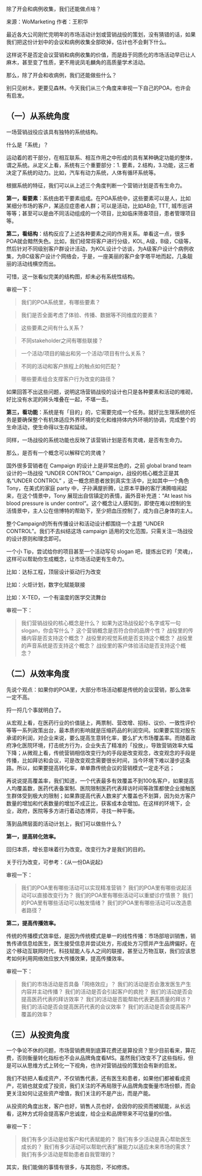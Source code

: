 除了开会和病例收集，我们还能做点啥？

来源：WoMarketing 作者：王积华

最近各大公司刚忙完明年的市场活动计划或营销战役的策划，没有猜错的话，如果我们把这份计划中的会议和病例收集全部砍掉，估计也不会剩下什么。

这样说不是否定会议营销和病例收集的价值，而是趋于同质化的市场活动早已让人麻木，甚至变了性质，更不用说凤毛麟角的高质量学术活动。

那么，除了开会和收病例，我们还能做些什么？

别只见树木，更要见森林。今天我们从三个角度来审视一下自己的POA，也许会有启发。
 
## （一）从系统角度

一场营销战役应该具有独特的系统结构。

什么是「系统」？

运动着的若干部分，在相互联系、相互作用之中形成的具有某种确定功能的整体，谓之系统。从定义上看，系统有三个重要部分：1. 要素，2.结构，3.功能，这三者决定了系统的动力。比如，汽车有动力系统，人体有循环系统等。

根据系统的特征，我们可以从上述三个角度判断一个营销计划是否有生命力。

**第一，看要素**：系统由若干要素组成。在POA系统中，这些要素可以是人，比如某细分市场的客户，某适应症患者人群；可以是活动，比如AB会, TTT, 城市巡讲等等；甚至可以是由不同活动组成的一个项目，比如临床筛查项目，患者管理项目等。

**第二，看结构**：结构反应了上述各种要素之间的作用关系。单看这一点，很多POA就会黯然失色。比如，我们经常将客户进行分级，KOL, A级，B级，C级等，然后针对不同级别客户群设计活动，为KOL设计个访谈，为A级客户设计个病例收集，为BC级客户设计个网络会，于是，一座美丽的客户金字塔平地而起，几条靓丽的活动线横空而出。

可惜，这一张看似完美的结构图，却未必有系统性结构。

审视一下：
>我们的POA系统里，有哪些要素？

>我们是否全面考虑了体验、传播、数据等不同维度的要素？

>这些要素之间有什么关系？

>不同stakeholder之间有哪些联接？

>一个活动/项目的输出和另一个活动/项目有什么关系？

>不同的活动和客户旅程上的触点如何匹配？

>哪些要素组合支撑客户行为改变的路径？

如果回答不出这些问题，说明这场营销战役的设计也只是各种要素和活动的堆砌，好比没有水泥的砖头堆叠在一起，不堪一击。

**第三，看功能**：系统是有「目的」的，它需要完成一个任务。就好比生理系统的任务是要确保整个有机体适应外界环境的变化和维持体内外环境的协调，完成整个的生命活动，使生命得以生存和延续。

同样，一场战役的系统功能也反映了该营销计划是否有灵魂，是否有生命力。

那么，是否有一个概念可以解释它的灵魂？

国外很多营销者在 Campaign 的设计上是非常出色的，之前 global brand team 设计的一场战役 “UNDER CONTROL” Campaign，战役的核心概念正是其名“UNDER CONTROL” ，这一概念把患者放到真实生活中，比如其中一个角色 Tony，在美式的家庭 party 中，子孙满屋折腾，让原本平静的客厅沸腾喧闹起来，在这个情景中，Tony 展现出自信镇定的表情，画外音补充道：“At least his blood pressure is under control“。这个概念让人感知到，即使在难以控制的生活情景中，主人公在倍博特的帮助下，至少把血压控制了，成为自己身体的主人。

整个Campaign的所有传播设计和活动设计都围绕一个主题 “UNDER CONTROL”。我们不去纠结这场 campaign 适用的文化范围，只需关注一场战役的设计原则和理念即可。


一个小 Tip，尝试给你的项目甚至一个活动写句 slogan 吧，提炼出它的「灵魂」，这样可以帮助你生成概念，让市场活动更有生命力。

比如：达标工程，顶层设计驱动行为改变

比如：火炬计划，数字化赋能联接

比如：X-TED，一个有温度的医学交流舞台


审视一下：
>我们营销战役的核心概念是什么？
>如果为这场战役起个名字或写一句slogan，你会写什么？
>这个营销概念是否符合你的品牌个性？
>战役里的传播内容是否支持这个概念？
>战役里的视觉系统是否支持这个概念？
>战役里的声音系统是否支持这个概念？
>战役里的客户体验活动是否支持这个概念？
              
## （二）从效率角度

先说个观点：如果你的POA里，大部分市场活动都是传统的会议营销，那么效率一定不高。

捋一捋几个事就明白了。

从宏观上看，在医药行业的价值链上，两票制、营改增、招标、议价、一致性评价等等一系列政策出台，最本质的影响就是压缩药品的利润空间。如果要实现对股东承诺的利润，对企业来说，要么提高生意转化率，要么扩大市场覆盖率。而随着政府净化医院环境，打击统方行为，企业失去了精准的「投放」，导致营销效率大幅下降；从微观上看，传统营销相信改变行为的手段是改变观念，改变观念的手段是传播，比如拜访和会议，可是改变观念需要很长时间，当今环境下难以漫步这条路。所以，如果要提高转化率，单单靠传统会议的营销模式一定走不远；

再说说提高覆盖率，我们知道，一个代表最多有效覆盖不到100名客户，如果提高人均覆盖数，医药代表备案制、医院限制医药代表拜访时间等政策都使企业接触医生群体受到极大的限制；如果靠提高代表人数来扩大覆盖也不划算，因为处方客户数量的增加和代表数量的增加不成正比，获客成本会增加。在这样的环境下，企业，政府，医院等多方进行着动态博弈，寻找一种平衡。

落到品牌层面的活动计划上，我们可以做些什么？

**第一，提高转化效率。**

回归本质，增长意味着行为改变。改变行为才是我们的目的。

关于行为改变，可参考：《从一份DA说起》

审视一下：
>我们的POA里有哪些活动可以实现精准营销？
>我们的POA里有哪些说起活动可以直接改变行为？
>我们的POA里有哪些活动可以重塑诊疗情景？
>我们的POA里有哪些活动可以触发情绪？
>我们的POA里有哪些活动可以改造患者路径？

**第二，提高传播效率。**

传统的传播模式效率低，是因为传统模式是单一的线性传播：市场部培训销售，销售传递信息给医生，医生接受信息并尝试处方，形成处方习惯并产生品牌偏好。在这个移动互联网时代，科技赋能人与人之间的联接，甚至让万物互联，我们应该思考如何利用网络效应放大传播效果，提高传播效率。

审视一下：
>我们的市场活动是否具备「网络效应」？
>我们的活动是否会激发医生产生内容并主动传播？
>我们的活动是否会引起客户的疯抢？
>我们的活动是否会提高医药代表的拜访效率？
>我们的活动是否能帮助代表更高质量的拜访？
>我们的活动是否会提高医药代表的会议效率？
>我们的活动是否会提高客户覆盖的效率？
                 
## （三）从投资角度 

一个争论不休的问题，市场营销费用到底算花费还是算投资？至少目前看来，算花费，否则衡量转化指标也不会从品牌角度看MS。虽然我们改变不了这些指标，但是可以从思维方式上转化一下视角，也许对营销战役的策划会有新的启发。

我们不妨把人看成资产，不仅销售代表，还有医生和患者，如果他们都被看成资产，花销也就变成了投资，我们关注的不再局限于从品牌角度衡量市场份额，而会更关注如何让这些资产增值，我们关注的不是产出，而是产能。

从投资的角度出发，客户也好，销售人员也好，会因你的投资而被赋能，从长远看，这种方式将会提高客户忠诚度，给企业和品牌带来不可估量的价值。

审视一下：
>我们有多少活动是给客户和代表赋能的？
>我们有多少活动是真心帮助医生成长的？
>我们有多少活动可以帮助代表扩展能力以适应未来市场的需求？
>我们有多少活动是帮助患者自我管理的？

其实，我们能做的事情有很多，与其抱怨，不如修炼。